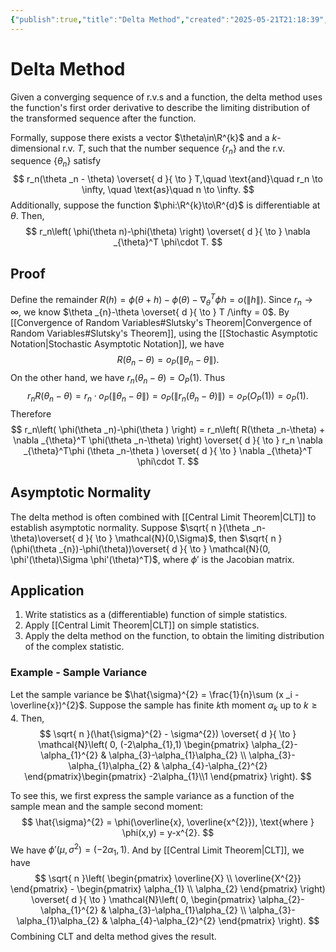 ```yaml
---
{"publish":true,"title":"Delta Method","created":"2025-05-21T21:18:39","modified":"2025-06-02T22:58:10","cssclasses":""}
---
```



# Delta Method

Given a converging sequence of r.v.s and a function, the delta method uses the function's first order derivative to describe the limiting distribution of the transformed sequence after the function.

Formally, suppose there exists a vector $\theta\in\R^{k}$ and a $k$-dimensional r.v. $T$, such that the number sequence $\{ r_n \}$ and the r.v. sequence $\{ \theta _n \}$ satisfy
$$
r_n(\theta _n - \theta) \overset{ d }{ \to } T,\quad \text{and}\quad r_n \to \infty, \quad \text{as}\quad  n \to \infty.
$$
Additionally, suppose the function $\phi:\R^{k}\to\R^{d}$ is differentiable at $\theta$. Then,
$$
r_n\left( \phi(\theta n)-\phi(\theta) \right) \overset{ d }{ \to } \nabla _{\theta}^T \phi\cdot T.
$$

## Proof

Define the remainder $R(h) = \phi(\theta+h)-\phi(\theta)-\nabla _{\theta}^T \phi h = o(\|h\|)$.
Since $r_n\to \infty$, we know $\theta _{n}-\theta \overset{ d }{ \to } T /\infty = 0$. By [[Convergence of Random Variables#Slutsky's Theorem\|Convergence of Random Variables#Slutsky's Theorem]], using the [[Stochastic Asymptotic Notation\|Stochastic Asymptotic Notation]], we have
$$
R(\theta _n-\theta ) = o_{P}(\|\theta _n-\theta \|).
$$
On the other hand, we have $r_n(\theta _n-\theta) = O_{P}(1)$. Thus
$$
r_nR(\theta _n-\theta ) = r_n\cdot o_{P}\left( \|\theta _n-\theta\| \right)  = o_{P}\left( \|r_n(\theta _n-\theta)\| \right) = o_{P}(O_{P}(1)) = o_{P}(1).
$$
Therefore
$$
r_n\left( \phi(\theta _n)-\phi(\theta ) \right)  = r_n\left( R(\theta _n-\theta) + \nabla _{\theta}^T \phi(\theta _n-\theta) \right) \overset{ d }{ \to } r_n \nabla _{\theta}^T\phi  (\theta _n-\theta ) \overset{ d }{ \to } \nabla _{\theta}^T \phi\cdot T.
$$

## Asymptotic Normality

The delta method is often combined with [[Central Limit Theorem\|CLT]] to establish asymptotic normality. Suppose $\sqrt{ n }(\theta _n-\theta)\overset{ d }{ \to } \mathcal{N}(0,\Sigma)$, then $\sqrt{ n }(\phi(\theta _{n})-\phi(\theta))\overset{ d }{ \to } \mathcal{N}(0, \phi'(\theta)\Sigma \phi'(\theta)^T)$, where $\phi'$ is the Jacobian matrix.

## Application

1. Write statistics as a (differentiable) function of simple statistics.
2. Apply [[Central Limit Theorem\|CLT]] on simple statistics.
3. Apply the delta method on the function, to obtain the limiting distribution of the complex statistic.

### Example - Sample Variance

Let the sample variance be $\hat{\sigma}^{2} = \frac{1}{n}\sum (x _i - \overline{x})^{2}$. Suppose the sample has finite $k$th moment $\alpha _{k}$ up to $k\ge 4$. Then,
$$
\sqrt{ n }(\hat{\sigma}^{2} - \sigma^{2}) \overset{ d }{ \to } \mathcal{N}\left( 0, (-2\alpha_{1},1) \begin{pmatrix}
\alpha_{2}-\alpha_{1}^{2} & \alpha_{3}-\alpha_{1}\alpha_{2} \\ \alpha_{3}-\alpha_{1}\alpha_{2} & \alpha_{4}-\alpha_{2}^{2}
\end{pmatrix}\begin{pmatrix}
-2\alpha_{1}\\1 \end{pmatrix} \right).
$$

To see this, we first express the sample variance as a function of the sample mean and the sample second moment:
$$
\hat{\sigma}^{2} = \phi(\overline{x}, \overline{x^{2}}), \text{where } \phi(x,y) = y-x^{2}.
$$
We have $\phi'(\mu,\sigma^{2}) = (-2\alpha_{1},1)$. And by [[Central Limit Theorem\|CLT]], we have
$$
\sqrt{ n }\left( \begin{pmatrix}
\overline{X} \\ \overline{X^{2}}
\end{pmatrix} - \begin{pmatrix}
\alpha_{1} \\ \alpha_{2}
\end{pmatrix} \right) \overset{ d }{ \to } \mathcal{N}\left( 0, \begin{pmatrix}
\alpha_{2}-\alpha_{1}^{2} & \alpha_{3}-\alpha_{1}\alpha_{2} \\ \alpha_{3}-\alpha_{1}\alpha_{2} & \alpha_{4}-\alpha_{2}^{2}
\end{pmatrix} \right).
$$
Combining CLT and delta method gives the result.
